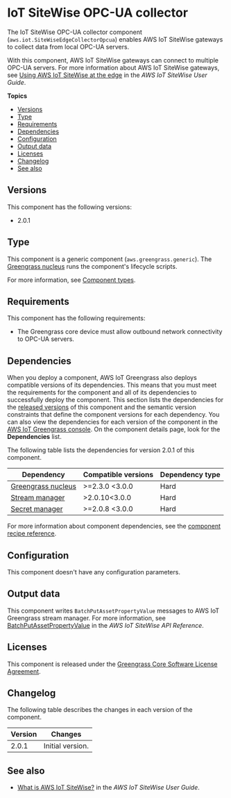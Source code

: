 # IoT SiteWise OPC\-UA collector<a name="iotsitewise-opcua-collector-component"></a>

The IoT SiteWise OPC\-UA collector component \(`aws.iot.SiteWiseEdgeCollectorOpcua`\) enables AWS IoT SiteWise gateways to collect data from local OPC\-UA servers\.

With this component, AWS IoT SiteWise gateways can connect to multiple OPC\-UA servers\. For more information about AWS IoT SiteWise gateways, see [Using AWS IoT SiteWise at the edge](https://docs.aws.amazon.com/iot-sitewise/latest/userguide/gateways-ggv2.html) in the *AWS IoT SiteWise User Guide*\.

**Topics**
+ [Versions](#iotsitewise-opcua-collector-component-versions)
+ [Type](#iotsitewise-opcua-collector-component-type)
+ [Requirements](#iotsitewise-opcua-collector-component-requirements)
+ [Dependencies](#iotsitewise-opcua-collector-component-dependencies)
+ [Configuration](#iotsitewise-opcua-collector-component-configuration)
+ [Output data](#iotsitewise-opcua-collector-component-output-data)
+ [Licenses](#iotsitewise-opcua-collector-component-licenses)
+ [Changelog](#iotsitewise-opcua-collector-component-changelog)
+ [See also](#iotsitewise-opcua-collector-component-see-also)

## Versions<a name="iotsitewise-opcua-collector-component-versions"></a>

This component has the following versions:
+ 2\.0\.1

## Type<a name="iotsitewise-opcua-collector-component-type"></a>

<a name="public-component-type-generic"></a>This component is a generic component \(`aws.greengrass.generic`\)\. The [Greengrass nucleus](greengrass-nucleus-component.md) runs the component's lifecycle scripts\.

<a name="public-component-type-more-information"></a>For more information, see [Component types](manage-components.md#component-types)\.

## Requirements<a name="iotsitewise-opcua-collector-component-requirements"></a>

This component has the following requirements:
+ The Greengrass core device must allow outbound network connectivity to OPC\-UA servers\.

## Dependencies<a name="iotsitewise-opcua-collector-component-dependencies"></a>

When you deploy a component, AWS IoT Greengrass also deploys compatible versions of its dependencies\. This means that you must meet the requirements for the component and all of its dependencies to successfully deploy the component\. This section lists the dependencies for the [released versions](#iotsitewise-opcua-collector-component-changelog) of this component and the semantic version constraints that define the component versions for each dependency\. You can also view the dependencies for each version of the component in the [AWS IoT Greengrass console](https://console.aws.amazon.com/greengrass)\. On the component details page, look for the **Dependencies** list\.

The following table lists the dependencies for version 2\.0\.1 of this component\.


| Dependency | Compatible versions | Dependency type | 
| --- | --- | --- | 
| [Greengrass nucleus](greengrass-nucleus-component.md) | >=2\.3\.0 <3\.0\.0 | Hard | 
| [Stream manager](stream-manager-component.md) | >2\.0\.10<3\.0\.0 | Hard | 
| [Secret manager](secret-manager-component.md) | >=2\.0\.8 <3\.0\.0 | Hard | 

For more information about component dependencies, see the [component recipe reference](component-recipe-reference.md#recipe-reference-component-dependencies)\.

## Configuration<a name="iotsitewise-opcua-collector-component-configuration"></a>

This component doesn't have any configuration parameters\.

## Output data<a name="iotsitewise-opcua-collector-component-output-data"></a>



This component writes `BatchPutAssetPropertyValue` messages to AWS IoT Greengrass stream manager\. For more information, see [BatchPutAssetPropertyValue](https://docs.aws.amazon.com/iot-sitewise/latest/APIReference/API_BatchPutAssetPropertyValue.html) in the *AWS IoT SiteWise API Reference*\.

## Licenses<a name="iotsitewise-opcua-collector-component-licenses"></a>

<a name="component-core-software-license"></a>This component is released under the [Greengrass Core Software License Agreement](https://greengrass-release-license.s3.us-west-2.amazonaws.com/greengrass-license-v1.pdf)\.

## Changelog<a name="iotsitewise-opcua-collector-component-changelog"></a>

The following table describes the changes in each version of the component\.


|  **Version**  |  **Changes**  | 
| --- | --- | 
|  2\.0\.1  |  Initial version\.  | 

## See also<a name="iotsitewise-opcua-collector-component-see-also"></a>
+ [What is AWS IoT SiteWise?](https://docs.aws.amazon.com/iot-sitewise/latest/userguide/what-is-sitewise.html) in the *AWS IoT SiteWise User Guide*\.